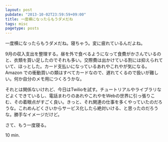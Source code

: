 ```yaml
---
layout: post
pubdate: "2013-10-02T23:59:59+09:00"
title: 一度横になったらもうダメだね
tags: misc
pagetype: posts
---
```

一度横になったらもうダメだね。寝ちゃう。変に疲れているんだよね。

9月の収入支出を整理する。昼を外で食べるようになって食費がかさんでいるのと、衣類を買い足したのでそれも多い。交際費は出かけている割には抑えられていて、ほっとした。カード支払いになっているあれやこれやが気になる。Amazon での衝動買いの類はすべてカードなので、遅れてくるので扱いが難しい。何か自分のメモ用につくろうかな。

それとは関係ないけれど、今日はTwilioを試す。チュートリアルやライブラリなどよくできているし、電話まわりのあれやこれやをWebの世界に引っ張りこむ、その着眼点がすごく良い。きっと、それ関連の仕事を多くやっていたのだろうな。これめんどくさいからサービス化したら絶対いける、と思ったのだろうな。勝手なイメージだけど。

さて、もう一度寝る。

10 min.

